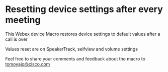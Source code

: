 # Resetting device settings after every meeting 


This Webex device Macro restores device settings to default values after a call is over 

Values reset are on SpeakerTrack, selfview and volume settings 

Feel free to share your comments and feedback about the macro to tomoyajo@cisco.com

